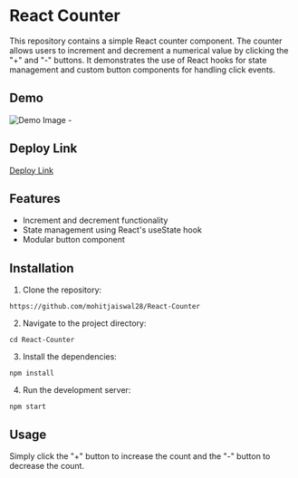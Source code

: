 # React Counter

This repository contains a simple React counter component. The counter allows users to increment and decrement a numerical value by clicking the "+" and "-" buttons. It demonstrates the use of React hooks for state management and custom button components for handling click events.

## Demo

![Demo Image - ](https://i.ibb.co/hLnJdzw/Screenshot-2024-05-22-091031.png)

## Deploy Link

[Deploy Link](https://664d7a21a4e4b3946819d528--jolly-kleicha-362a45.netlify.app/)

## Features

- Increment and decrement functionality
- State management using React's useState hook
- Modular button component


## Installation

1. Clone the repository:
```
https://github.com/mohitjaiswal28/React-Counter
```

2. Navigate to the project directory:
```
cd React-Counter
```

3. Install the dependencies:
```
npm install
```

4. Run the development server:
```
npm start
```

## Usage

Simply click the "+" button to increase the count and the "-" button to decrease the count.